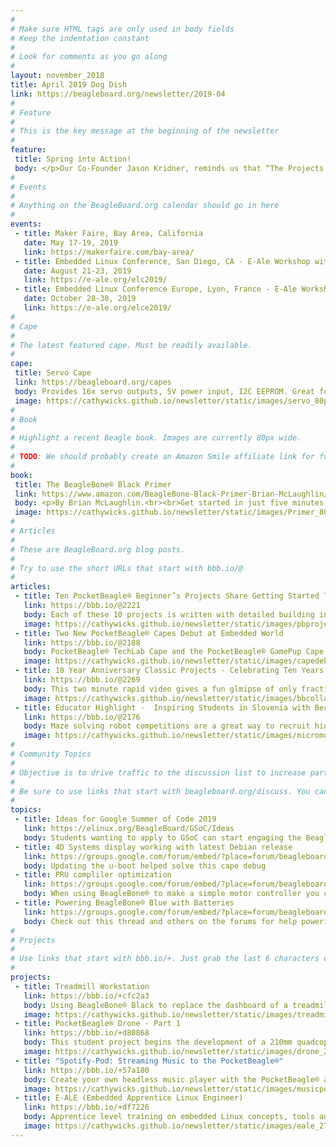 ```yaml
---
# 
# Make sure HTML tags are only used in body fields
# Keep the indentation constant
# 
# Look for comments as you go along
#
layout: november_2018
title: April 2019 Dog Dish
link: https://beagleboard.org/newsletter/2019-04
#
# Feature
#
# This is the key message at the beginning of the newsletter
#
feature:
 title: Spring into Action!
 body: </p>Our Co-Founder Jason Kridner, reminds us that “The Projects tell the story.” In assembling this month’s newsletter we are so energized by the variety of projects using BeagleBoards® that are telling great stories.   From simple LED blink “hello world” projects from beginners to deep in the ocean rovers to space station research, BeagleBoard.org® based projects are inspiring!   We are excited to see how BeagleBone® and PocketBeagle® are enabling new ideas to spring into action.  We love spring; the air is full of energy and fresh ideas.  We want to hear about yours.<br>&mdash;<strong>Christine Long</strong>, <em>Executive Director</em></p>
#
# Events
#
# Anything on the BeagleBoard.org calendar should go in here
#
events:
 - title: Maker Faire, Bay Area, California
   date: May 17-19, 2019 
   link: https://makerfaire.com/bay-area/
 - title: Embedded Linux Conference, San Diego, CA - E-Ale Workshop with PocketBeagle®
   date: August 21-23, 2019 
   link: https://e-ale.org/elc2019/
 - title: Embedded Linux Conference Europe, Lyon, France - E-Ale Workshop with PocketBeagle®
   date: October 28-30, 2019
   link: https://e-ale.org/elce2019/
#
# Cape
#
# The latest featured cape. Must be readily available.
#
cape:
 title: Servo Cape
 link: https://beagleboard.org/capes
 body: Provides 16x servo outputs, 5V power input, I2C EEPROM. Great for Robotics and automation projects.
 image: https://cathywicks.github.io/newsletter/static/images/servo_80px.jpg
#
# Book
#
# Highlight a recent Beagle book. Images are currently 80px wide.
# 
# TODO: We should probably create an Amazon Smile affiliate link for future books.
#
book:
 title: The BeagleBone® Black Primer
 link: https://www.amazon.com/BeagleBone-Black-Primer-Brian-McLaughlin/dp/0789753863
 body: <p>By Brian McLaughlin.<br><br>Get started in just five minutes. This book starts with embedded programming concepts and continues through a variety of projects.</p>
 image: https://cathywicks.github.io/newsletter/static/images/Primer_80px.jpg
#
# Articles
#
# These are BeagleBoard.org blog posts.
#
# Try to use the short URLs that start with bbb.io/@
#
articles:
 - title: Ten PocketBeagle® Beginner’s Projects Share Getting Started Tips
   link: https://bbb.io/@2221
   body: Each of these 10 projects is written with detailed building instructions, code, diagrams and photos, and the authors would enjoy your feedback.
   image: https://cathywicks.github.io/newsletter/static/images/pbprojects_280px.jpg
 - title: Two New PocketBeagle® Capes Debut at Embedded World
   link: https://bbb.io/@2188
   body: PocketBeagle® TechLab Cape and the PocketBeagle® GamePup Cape made their debut to thousands of visitors.  With plenty of IO and interesting features, these two capes are a great way to have fun while learning embedded programming or to start a larger project.
   image: https://cathywicks.github.io/newsletter/static/images/capedebut_280px.jpg
 - title: 10 Year Anniversary Classic Projects - Celebrating Ten Years of Projects Video
   link: https://bbb.io/@2269
   body: This two minute rapid video gives a fun glmipse of only fraction of the inspiring projects from our community!
   image: https://cathywicks.github.io/newsletter/static/images/bbcollage_280px.jpg
 - title: Educator Highlight -  Inspiring Students in Slovenia with BeagleBone® Blue Based Micromouse
   link: https://bbb.io/@2176
   body: Maze solving robot competitions are a great way to recruit high school students into engineering.
   image: https://cathywicks.github.io/newsletter/static/images/micromouse_280px.jpg
#
# Community Topics
#
# Objective is to drive traffic to the discussion list to increase participation.
#
# Be sure to use links that start with beagleboard.org/discuss. You can grab the links from there.
#
topics:
 - title: Ideas for Google Summer of Code 2019
   link: https://elinux.org/BeagleBoard/GSoC/Ideas
   body: Students wanting to apply to GSoC can start engaging the BeagleBoard.org® community now
 - title: 4D Systems display working with latest Debian release
   link: https://groups.google.com/forum/embed/?place=forum/beagleboard&showsearch=true&showpopout=true&showtabs=false&hideforumtitle=true&parenturl=http%3A%2F%2Fbeagleboard.org%2Fdiscuss#!category-topic/beagleboard/beaglebone-black/vp0EoJQmVSk
   body: Updating the u-boot helped solve this cape debug
 - title: PRU compliler optimization
   link: https://groups.google.com/forum/embed/?place=forum/beagleboard&showsearch=true&showpopout=true&showtabs=false&hideforumtitle=true&parenturl=http%3A%2F%2Fbeagleboard.org%2Fdiscuss#!category-topic/beagleboard/beaglebone-black/rFcrA6v74T4
   body: When using BeagleBone® to make a simple motor controller you can use PRU's to do the critical timing events.
 - title: Powering BeagleBone® Blue with Batteries
   link: https://groups.google.com/forum/embed/?place=forum/beagleboard&showsearch=true&showpopout=true&showtabs=false&hideforumtitle=true&parenturl=https%3A%2F%2Fbeagleboard.org%2Fdiscuss#!category-topic/beagleboard/beaglebone-blue/2luFEUXt-Kg
   body: Check out this thread and others on the forums for help powering your robots
#
# Projects
#
# Use links that start with bbb.io/+. Just grab the last 6 characters of the project URL to put at the end.
#
projects:
 - title: Treadmill Workstation
   link: https://bbb.io/+cfc2a3
   body: Using BeagleBone® Black to replace the dashboard of a treadmill enables walking and coding at the same time!
   image: https://cathywicks.github.io/newsletter/static/images/treadmill_270px.jpg
 - title: PocketBeagle® Drone - Part 1
   link: https://bbb.io/+d80868
   body: This student project begins the development of a 210mm quadcopter.
   image: https://cathywicks.github.io/newsletter/static/images/drone_270px.jpg
 - title: "Spotify-Pod: Streaming Music to the PocketBeagle®"
   link: https://bbb.io/+57a180
   body: Create your own headless music player with the PocketBeagle® and Mopidy
   image: https://cathywicks.github.io/newsletter/static/images/musicpod_270px.jpg
 - title: E-ALE (Embedded Apprentice Linux Engineer)
   link: https://bbb.io/+df7226
   body: Apprentice level training on embedded Linux concepts, tools and techniques.
   image: https://cathywicks.github.io/newsletter/static/images/eale_270px.jpg
---
```

